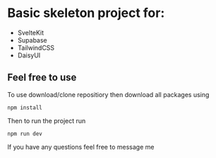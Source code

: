 # Basic skeleton project for:

- SvelteKit
- Supabase 
- TailwindCSS
- DaisyUI

## Feel free to use

To use download/clone repositiory then download all packages using
```
npm install
```
Then to run the project run
```
npm run dev
```

If you have any questions feel free to message me
